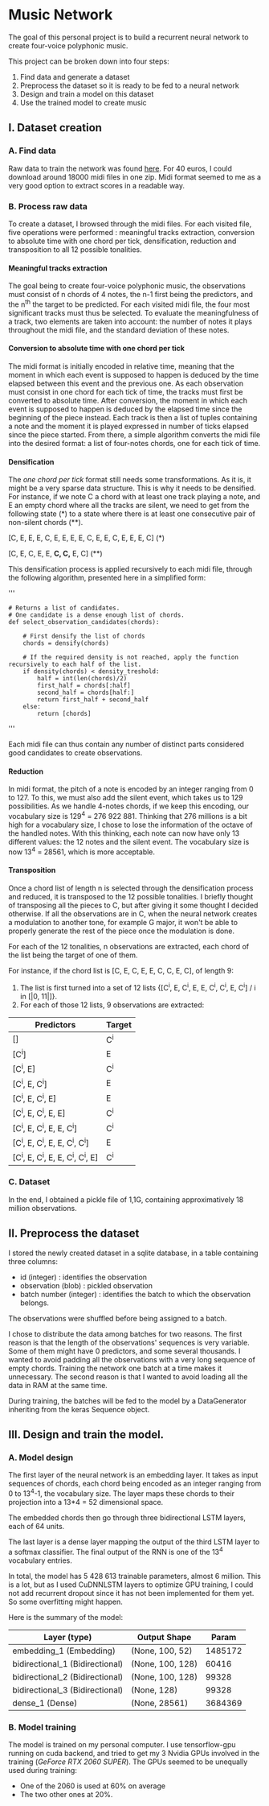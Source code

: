 # Music Network

The goal of this personal project is to build a recurrent neural network to create four-voice polyphonic music. 

This project can be broken down into four steps:

1. Find data and generate a dataset
2. Preprocess the dataset so it is ready to be fed to a neural network
3. Design and train a model on this dataset
4. Use the trained model to create music

## I. Dataset creation

### A. Find data
Raw data to train the network was found [here](http://www.kunstderfuge.com).
For 40 euros, I could download around 18000 midi files in one zip. 
Midi format seemed to me as a very good option to extract scores in a readable way.

### B. Process raw data
To create a dataset, I browsed through the midi files. For each visited file, five operations were performed : meaningful tracks extraction, conversion to absolute time with one chord per tick, densification, reduction and transposition to all 12 possible tonalities. 

#### Meaningful tracks extraction
The goal being to create four-voice polyphonic music, the observations must consist of n chords of 4 notes, the n-1 first being the predictors, and the n<sup>th</sup> the target to be predicted. For each visited midi file, the four most significant tracks must thus be selected. 
To evaluate the meaningfulness of a track, two elements are taken into account: the number of notes it plays throughout the midi file, and the standard deviation of these notes. 

#### Conversion to absolute time with one chord per tick
The midi format is initially encoded in relative time, meaning that the moment in which each event is supposed to happen is deduced by the time elapsed between this event and the previous one. As each observation must consist in one chord for each tick of time, the tracks must first be converted to absolute time. After conversion, the moment in which each event is supposed to happen is deduced by the elapsed time since the beginning of the piece instead. Each track is then a list of tuples containing a note and the moment it is played expressed in number of ticks elapsed since the piece started. From there, a simple algorithm converts the midi file into the desired format: a list of four-notes chords, one for each tick of time. 

#### Densification
The *one chord per tick* format still needs some transformations. As it is, it might be a very sparse data structure. This is why it needs to be densified. For instance, if we note C a chord with at least one track playing a note, and E an empty chord where all the tracks are silent, we need to get from the following state (*) to a state where there is at least one consecutive pair of non-silent chords (**). 

[C, E, E, E, C, E, E, E, E, C, E, E, C, E, E, E, C] (*)

[C, E, C, E, E, **C, C,** E, C] (**)

This densification process is applied recursively to each midi file, through the following algorithm, presented here in a simplified form:

'''

    # Returns a list of candidates. 
    # One candidate is a dense enough list of chords. 
    def select_observation_candidates(chords):

        # First densify the list of chords
        chords = densify(chords)
        
        # If the required density is not reached, apply the function recursively to each half of the list. 
        if density(chords) < density_treshold:
            half = int(len(chords)/2)
            first_half = chords[:half]
            second_half = chords[half:]
            return first_half + second_half
        else:
            return [chords]    
'''

Each midi file can thus contain any number of distinct parts considered good candidates to create observations. 

#### Reduction
In midi format, the pitch of a note is encoded by an integer ranging from 0 to 127. To this, we must also add the silent event, which takes us to 129 possibilities. As we handle 4-notes chords, if we keep this encoding, our vocabulary size is 129<sup>4</sup> = 276 922 881. Thinking that 276 millions is a bit high for a vocabulary size, I chose to lose the information of the octave of the handled notes. With this thinking, each note can now have only 13 different values: the 12 notes and the silent event. The vocabulary size is now 13<sup>4</sup> = 28561, which is more acceptable. 

#### Transposition
Once a chord list of length n is selected through the densification process and reduced, it is transposed to the 12 possible tonalities. I briefly thought of transposing all the pieces to C, but after giving it some thought I decided otherwise. If all the observations are in C, when the neural network creates a modulation to another tone, for example G major, it won't be able to properly generate the rest of the piece once the modulation is done. 

For each of the 12 tonalities, n observations are extracted, each chord of the list being the target of one of them. 

For instance, if the chord list is [C, E, C, E, E, C, C, E, C], of length 9: 

1. The list is first turned into a set of 12 lists {[C<sup>i</sup>, E, C<sup>i</sup>, E, E, C<sup>i</sup>, C<sup>i</sup>, E, C<sup>i</sup>] / i in [|0, 11|]}. 
2. For each of those 12 lists, 9 observations are extracted: <br>


| Predictors                                                                             |    Target            |
|----------------------------------------------------------------------------------------|----------------------|
| []                                                                                     |    C<sup>i</sup>     |
| [C<sup>i</sup>]                                                                        |    E                 |
| [C<sup>i</sup>, E]                                                                     |    C<sup>i</sup>     |
| [C<sup>i</sup>, E, C<sup>i</sup>]                                                      |    E                 |
| [C<sup>i</sup>, E, C<sup>i</sup>, E]                                                   |    E                 |
| [C<sup>i</sup>, E, C<sup>i</sup>, E, E]                                                |    C<sup>i</sup>     |
| [C<sup>i</sup>, E, C<sup>i</sup>, E, E, C<sup>i</sup>]                                 |    C<sup>i</sup>     |
| [C<sup>i</sup>, E, C<sup>i</sup>, E, E, C<sup>i</sup>, C<sup>i</sup>]                  |    E                 |
| [C<sup>i</sup>, E, C<sup>i</sup>, E, E, C<sup>i</sup>, C<sup>i</sup>, E]               |    C<sup>i</sup>     |


### C. Dataset
In the end, I obtained a pickle file of 1,1G, containing approximatively 18 million observations. 

## II. Preprocess the dataset

I stored the newly created dataset in a sqlite database, in a table containing three columns: 

- id (integer) : identifies the observation
- observation (blob) : pickled observation 
- batch number (integer) : identifies the batch to which the observation belongs.

The observations were shuffled before being assigned to a batch. 

I chose to distribute the data among batches for two reasons. The first reason is that the length of the observations' sequences is very variable. Some of them might have 0 predictors, and some several thousands. I wanted to avoid padding all the observations with a very long sequence of empty chords. Training the network one batch at a time makes it unnecessary. The second reason is that I wanted to avoid loading all the data in RAM at the same time. 

During training, the batches will be fed to the model by a DataGenerator inheriting from the keras Sequence object.

## III. Design and train the model.

### A. Model design

The first layer of the neural network is an embedding layer. It takes as input sequences of chords, each chord being encoded as an integer ranging from 0 to 13<sup>4</sup>-1, the vocabulary size. The layer maps these chords to their projection into a 13*4 = 52 dimensional space. 

The embedded chords then go through three bidirectional LSTM layers, each of 64 units.

The last layer is a dense layer mapping the output of the third LSTM layer to a softmax classifier. The final output of the RNN is one of the 13<sup>4</sup> vocabulary entries.

In total, the model has 5 428 613 trainable parameters, almost 6 million. This is a lot, but as I used CuDNNLSTM layers to optimize GPU training, I could not add recurrent dropout since it has not been implemented for them yet. So some overfitting might happen. 

Here is the summary of the model:<br>

| Layer (type)                     | Output Shape        |     Param      |
|----------------------------------|---------------------|----------------|
| embedding_1 (Embedding)          | (None, 100, 52)     |     1485172    |
| bidirectional_1 (Bidirectional)  | (None, 100, 128)    |     60416      | 
| bidirectional_2 (Bidirectional)  | (None, 100, 128)    |     99328      |
| bidirectional_3 (Bidirectional)  | (None, 128)         |     99328      |
| dense_1 (Dense)                  | (None, 28561)       |     3684369    |

### B. Model training

The model is trained on my personal computer. I use tensorflow-gpu running on cuda backend, and tried to get my 3 Nvidia GPUs involved in the training (*GeForce RTX 2060 SUPER*). The GPUs seemed to be unequally used during training:

- One of the 2060 is used at 60% on average
- The two other ones at 20%.





